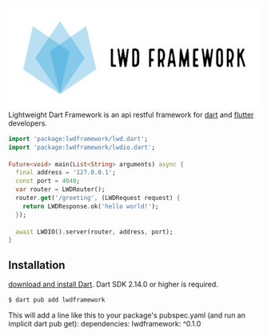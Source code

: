 ![LWD-Framework](https://github.com/emirg1989/LWD-Framework/blob/main/logo_transparent_background.png)
Lightweight Dart Framework is an api restful framework for [dart](https://dart.dev/) and [flutter](https://flutter.dev/) developers.

```dart
import 'package:lwdframework/lwd.dart';
import 'package:lwdframework/lwdio.dart';

Future<void> main(List<String> arguments) async {
  final address = '127.0.0.1';
  const port = 4040;
  var router = LWDRouter();
  router.get('/greeting', (LWDRequest request) {
    return LWDResponse.ok('hello world!');
  });

  await LWDIO().server(router, address, port);
}
```
## Installation

[download and install Dart](https://dart.dev/get-dart).
Dart SDK 2.14.0 or higher is required.

```bash
$ dart pub add lwdframework
```
This will add a line like this to your package's pubspec.yaml (and run an implicit dart pub get):
dependencies:
  lwdframework: ^0.1.0
